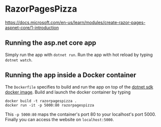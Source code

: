 # RazorPagesPizza
https://docs.microsoft.com/en-us/learn/modules/create-razor-pages-aspnet-core/1-introduction

## Running the asp.net core app
Simply run the app with `dotnet run`.
Run the app with hot reload by typing `dotnet watch`.

## Running the app inside a Docker container
The `Dockerfile` specifies to build and run the app on top of the [dotnet sdk docker image](https://hub.docker.com/_/microsoft-dotnet-sdk).
Build and launch the docker container by typing

```
docker build -t razorpagespizza .
docker run -it -p 5000:80 razorpagespizza
```

This `-p 5000:80` maps the container's port 80 to your localhost's port 5000.
Finally you can access the website on `localhost:5000`.
